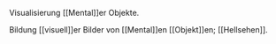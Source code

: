 Visualisierung [[Mental]]er Objekte.

Bildung [[visuell]]er Bilder von [[Mental]]en [[Objekt]]en; [[Hellsehen]].